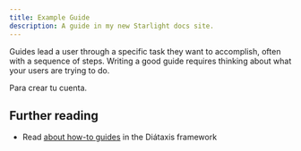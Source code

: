 ```yaml
---
title: Example Guide
description: A guide in my new Starlight docs site.
---
```


Guides lead a user through a specific task they want to accomplish, often with a sequence of steps.
Writing a good guide requires thinking about what your users are trying to do.

Para crear tu cuenta.

## Further reading

- Read [about how-to guides](https://diataxis.fr/how-to-guides/) in the Diátaxis framework
